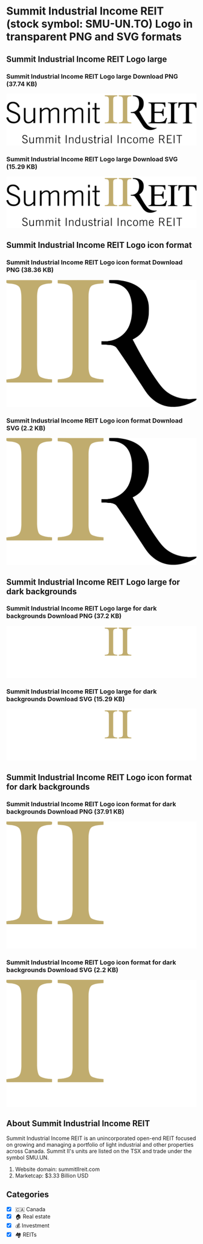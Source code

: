 # Summit Industrial Income REIT (stock symbol: SMU-UN.TO) Logo in transparent PNG and SVG formats

## Summit Industrial Income REIT Logo large

### Summit Industrial Income REIT Logo large Download PNG (37.74 KB)

![Summit Industrial Income REIT Logo large Download PNG (37.74 KB)](/img/orig/SMU-UN.TO_BIG-40d6e003.png)

### Summit Industrial Income REIT Logo large Download SVG (15.29 KB)

![Summit Industrial Income REIT Logo large Download SVG (15.29 KB)](/img/orig/SMU-UN.TO_BIG-edb4cc33.svg)

## Summit Industrial Income REIT Logo icon format

### Summit Industrial Income REIT Logo icon format Download PNG (38.36 KB)

![Summit Industrial Income REIT Logo icon format Download PNG (38.36 KB)](/img/orig/SMU-UN.TO-a4f2e16d.png)

### Summit Industrial Income REIT Logo icon format Download SVG (2.2 KB)

![Summit Industrial Income REIT Logo icon format Download SVG (2.2 KB)](/img/orig/SMU-UN.TO-b9126ee4.svg)

## Summit Industrial Income REIT Logo large for dark backgrounds

### Summit Industrial Income REIT Logo large for dark backgrounds Download PNG (37.2 KB)

![Summit Industrial Income REIT Logo large for dark backgrounds Download PNG (37.2 KB)](/img/orig/SMU-UN.TO_BIG.D-50193ace.png)

### Summit Industrial Income REIT Logo large for dark backgrounds Download SVG (15.29 KB)

![Summit Industrial Income REIT Logo large for dark backgrounds Download SVG (15.29 KB)](/img/orig/SMU-UN.TO_BIG.D-29c2d51b.svg)

## Summit Industrial Income REIT Logo icon format for dark backgrounds

### Summit Industrial Income REIT Logo icon format for dark backgrounds Download PNG (37.91 KB)

![Summit Industrial Income REIT Logo icon format for dark backgrounds Download PNG (37.91 KB)](/img/orig/SMU-UN.TO.D-7fa75561.png)

### Summit Industrial Income REIT Logo icon format for dark backgrounds Download SVG (2.2 KB)

![Summit Industrial Income REIT Logo icon format for dark backgrounds Download SVG (2.2 KB)](/img/orig/SMU-UN.TO.D-7ea25ad2.svg)

## About Summit Industrial Income REIT

Summit Industrial Income REIT is an unincorporated open-end REIT focused on growing and managing a portfolio of light industrial and other properties across Canada. Summit II's units are listed on the TSX and trade under the symbol SMU.UN.

1. Website domain: summitIIreit.com
2. Marketcap: $3.33 Billion USD


## Categories
- [x] 🇨🇦 Canada
- [x] 🏠 Real estate
- [x] 💰 Investment
- [x] 🏘️ REITs
